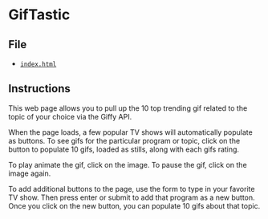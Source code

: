 # GifTastic

## File

* [`index.html`](index.html)

## Instructions

This web page allows you to pull up the 10 top trending gif related to the topic of your choice via the Giffy API.

When the page loads, a few popular TV shows will automatically populate as buttons. To see gifs for the particular program or topic, click on the button to populate 10 gifs, loaded as stills, along with each gifs rating.

To play animate the gif, click on the image. To pause the gif, click on the image again.

To add additional buttons to the page, use the form to type in your favorite TV show. Then press enter or submit to add that program as a new button. Once you click on the new button, you can populate 10 gifs about that topic.
